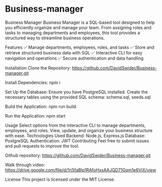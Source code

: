 # Business-manager

Business Manager
Business Manager is a SQL-based tool designed to help you efficiently organize and manage your team. From assigning roles and tasks to managing departments and employees, this tool provides a structured way to streamline business operations.

Features
✅ Manage departments, employees, roles, and tasks
✅ Store and retrieve structured business data with SQL
✅ Interactive CLI for easy navigation and operations
✅ Secure authentication and data handling

Installation
Clone the Repository: https://github.com/DavidSwider/Business-manager.git

Install Dependencies: npm i

Set Up the Database:
Ensure you have PostgreSQL installed.
Create the necessary tables using the provided SQL schema: schema.sql, seeds.sql

Build the Application: npm run build

Run the Application: npm start

Usage
Select options from the interactive CLI to manage departments, employees, and roles.
View, update, and organize your business structure with ease.
Technologies Used
Backend: Node.js, Express.js
Database: PostgreSQL
Authentication: JWT
Contributing
Feel free to submit issues and pull requests to improve the tool.

Github repository: https://github.com/DavidSwider/Business-manager.git

Walk through video: https://drive.google.com/file/d/1ri5faBlp1RAfoHxsAAJQD71Gqm1e6ViX/view

License
This project is licensed under the MIT License.